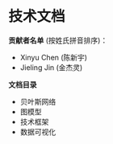 技术文档
============

**贡献者名单** (按姓氏拼音排序)：

- Xinyu Chen (陈新宇)
- Jieling Jin (金杰灵)

**文档目录**

- 贝叶斯网络
- 图模型
- 技术框架
- 数据可视化
